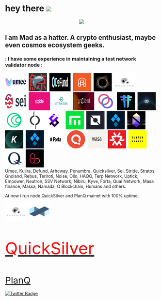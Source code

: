 <h1>
  hey there
  <img src="https://media.giphy.com/media/hvRJCLFzcasrR4ia7z/giphy.gif" width="30px"/>
</h1>
<div id="header" align="center">
  <img src="https://i.pinimg.com/564x/8d/10/84/8d1084021b3e01e687eeb52f0f32d515.jpg" width="200"/>
</div>

I am Mad as a hatter.
A crypto enthusiast, maybe even cosmos ecosystem geeks.
---

### : I have some experience in maintaining a test network validator node :
<div>
  <img src="https://github.com/madnoder/madnoder/blob/main/umee.png" title="Umee" alt="Umee" width="70" height="60"/>&nbsp;
  <img src="https://github.com/madnoder/madnoder/blob/main/15185.png" title="Kujira" alt="Kujira" width="60" height="60"/>&nbsp;
  <img src="https://github.com/madnoder/madnoder/blob/main/defund.png" title="DeFund" alt="DeFund" width="70" height="60"/>&nbsp;
  <img src="https://github.com/madnoder/madnoder/blob/main/Archway.jpeg" title="Archway" alt="Archway" width="60" height="60"/>&nbsp;
  <img src="https://github.com/madnoder/madnoder/blob/main/Penumbra.jpeg" title="Penumbra" alt="Penumbra" width="60" height="60"/>&nbsp;
  <img src="https://github.com/madnoder/madnoder/blob/main/Quicksilver.jpeg" title="Quicksilver" alt="Quicksilver" width="70" height="60"/>&nbsp;
  <img src="https://github.com/madnoder/madnoder/blob/main/Sei.png"  title="Sei" alt="Sei" width="70" height="60"/>&nbsp;
  <img src="https://github.com/madnoder/madnoder/blob/main/Stride.png" title="Stide" alt="Stride" width="70" height="60"/>&nbsp;
  <img src="https://github.com/madnoder/madnoder/blob/main/Stratos.png" title="Stratos" alt="Stratos" width="60" height="60"/>&nbsp;
  <img src="https://github.com/madnoder/madnoder/blob/main/Gnoland.jpeg" title="Gnoland" alt="Gnoland" width="70" height="60"/>&nbsp;
  <img src="https://github.com/madnoder/madnoder/blob/main/Rebus.png" title="Rebus" alt="Rebus" width="60" height="60"/>&nbsp;
  <img src="https://github.com/madnoder/madnoder/blob/main/Teritori.png" title="Teritori"  alt="Teritori" width="60" height="60"/>&nbsp;
  <img src="https://github.com/madnoder/madnoder/blob/main/Ollo.jpeg" title="Ollo" alt="Ollo" width="60" height="60"/>&nbsp;
  <img src="https://github.com/madnoder/madnoder/blob/main/Islamic%20Coin.png" title="HAQQ" alt="HAQQ" width="60" height="60"/>&nbsp;
  <img src="https://github.com/madnoder/madnoder/blob/main/Terp.jpeg" title="Terp" **alt="Terp" width="60" height="60"/>
  <img src="https://github.com/madnoder/madnoder/blob/main/Uptick.png" title="Uptick"  alt="Uptick" width="60" height="60"/>&nbsp;
  <img src="https://github.com/madnoder/madnoder/blob/main/Empower.png" title="Empower" alt="Empower" width="60" height="60"/>&nbsp;
  <img src="https://github.com/madnoder/madnoder/blob/main/Neutron.jpeg" title="Neutron" alt="Neutron" width="60" height="60"/>&nbsp;
  <img src="https://github.com/madnoder/madnoder/blob/main/SSV.png" title="SSV"  alt="SSV" width="60" height="60"/>&nbsp;
  <img src="https://github.com/madnoder/madnoder/blob/main/Nibiru.jpeg" title="Nibiru" alt="Nibiru" width="60" height="60"/>&nbsp;
  <img src="https://github.com/madnoder/madnoder/blob/main/KYVE_logo.jpeg" title="Kyve" alt="Kyve" width="60" height="60"/>&nbsp;
  <img src="https://github.com/madnoder/madnoder/blob/main/SSV.png" title="SSV"  alt="SSV" width="60" height="60"/>&nbsp;
  <img src="https://github.com/madnoder/madnoder/blob/main/Forta.jpeg" title="Forta" alt="Forta" width="60" height="60"/>&nbsp;
  <img src="https://github.com/madnoder/madnoder/blob/main/Quai.png" title="Quai" alt="Quai" width="60" height="60"/>&nbsp;
  <img src="https://github.com/madnoder/madnoder/blob/main/Masa_Brand_post.png" title="Masa"  alt="Masa" width="60" height="60"/>&nbsp;
  <img src="https://github.com/madnoder/madnoder/blob/main/MASSA.jpeg" title="Massa" alt="Massa" width="60" height="60"/>&nbsp;
  <img src="https://github.com/madnoder/madnoder/blob/main/Namada.jpeg" title="Namada" alt="Namada" width="60" height="60"/>&nbsp;
  <img src="https://github.com/madnoder/madnoder/blob/main/Q.png" title="Q"  alt="Q" width="60" height="60"/>&nbsp;
  <img src="https://github.com/madnoder/madnoder/blob/main/Lava.jpeg" title="Lava" alt="Lava" width="60" height="60"/>&nbsp;
</div>
Umee, Kujira, Defund, Arhcway, Penumbra, Quicksilver, Sei, Stride, Stratos, Gnoland, Rebus, Teriroti, Noise, Ollo, HAQQ, Terp Network, Uptick, Empower, Neutron, SSV Network, Nibiru, Kyve, Forta, Quai Network, Masa finance, Massa, Namada, Q Blockchain, Humans and others.


At now i run node QuickSilver and PlanQ mainet with 100% uptime.
<div>
  <img src="https://github.com/madnoder/madnoder/blob/main/Quicksilver.jpeg" title="Quicksilver" alt="Quicksilver" width="70" height="60"/>&nbsp;
  <img src="https://github.com/madnoder/madnoder/blob/main/PlanQ.jpeg" title="PlanQ" alt="PlanQ" width="70" height="60"/>&nbsp;
</div>
<a href="https://quicksilver.explorers.guru/validator/quickvaloper164kd2jgy4evt0zrl8z8nd3hspp777v8s5gp6at"> <p style="font-size:55px;color:red;"> QuickSilver </p> </a>
<a href="https://explorer.nodestake.top/planq/staking/plqvaloper1tsrnkfqelmz4ggu2pygdxww3hupqv9x4mdjlar" style="font-size: 30px;"> PlanQ </a>




<div id="header" align="center">
  <img src="" width="500"/>
</div>




<div id="badges">
  <a href="https://twitter.com/Sergey__Crypto">
    <img src="https://img.shields.io/badge/Twitter-blue?style=for-the-badge&logo=twitter&logoColor=white" alt="Twitter Badge"/>
  </a>
</div>
<img src="https://komarev.com/ghpvc/?madnoder=your-github-madnoder&style=flat-square&color=blue" alt=""/>

